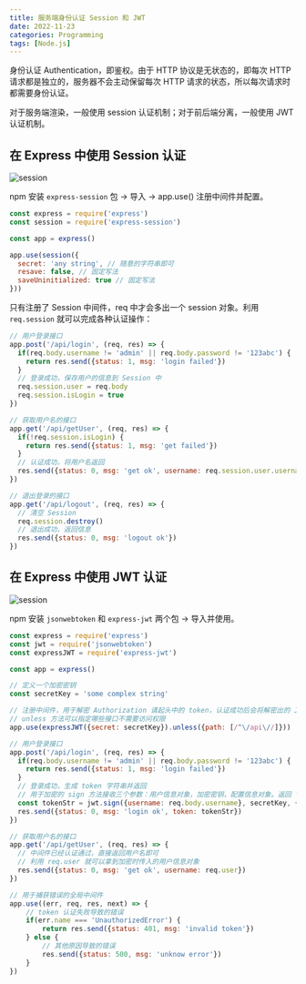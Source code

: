 ```yaml
---
title: 服务端身份认证 Session 和 JWT
date: 2022-11-23
categories: Programming
tags: [Node.js]
---
```


身份认证 Authentication，即鉴权。由于 HTTP 协议是无状态的，即每次 HTTP 请求都是独立的，服务器不会主动保留每次 HTTP 请求的状态，所以每次请求时都需要身份认证。

对于服务端渲染，一般使用 session 认证机制；对于前后端分离，一般使用 JWT 认证机制。

## 在 Express 中使用 Session 认证

![session](/images/2022-11-23-session.png)

npm 安装 `express-session` 包 -> 导入 -> app.use() 注册中间件并配置。

```js
const express = require('express')
const session = require('express-session')

const app = express()

app.use(session({
  secret: 'any string', // 随意的字符串即可
  resave: false, // 固定写法
  saveUninitialized: true // 固定写法
}))
```

只有注册了 Session 中间件，req 中才会多出一个 session 对象。利用 `req.session` 就可以完成各种认证操作：

```js
// 用户登录接口
app.post('/api/login', (req, res) => {
  if(req.body.username != 'admin' || req.body.password != '123abc') {
    return res.send({status: 1, msg: 'login failed'})
  }
  // 登录成功，保存用户的信息到 Session 中
  req.session.user = req.body
  req.session.isLogin = true
})

// 获取用户名的接口
app.get('/api/getUser', (req, res) => {
  if(!req.session.isLogin) {
    return res.send({status: 1, msg: 'get failed'})
  }
  // 认证成功，将用户名返回
  res.send({status: 0, msg: 'get ok', username: req.session.user.username})
})

// 退出登录的接口
app.get('/api/logout', (req, res) => {
  // 清空 Session
  req.session.destroy()
  // 退出成功，返回信息
  res.send({status: 0, msg: 'logout ok'})
})
```

## 在 Express 中使用 JWT 认证

![session](/images/2022-11-23-token.png)

npm 安装 `jsonwebtoken` 和 `express-jwt` 两个包 -> 导入并使用。

```js
const express = require('express')
const jwt = require('jsonwebtoken')
const expressJWT = require('express-jwt')

const app = express()

// 定义一个加密密钥
const secretKey = 'some complex string'

// 注册中间件，用于解密 Authorization 请起头中的 token，认证成功后会将解密出的 JSON 对象放在 req.user 里。认证失败会报错，需要做错误捕获
// unless 方法可以指定哪些接口不需要访问权限
app.use(expressJWT({secret: secretKey}).unless({path: [/^\/api\//]}))

// 用户登录接口
app.post('/api/login', (req, res) => {
  if(req.body.username != 'admin' || req.body.password != '123abc') {
    return res.send({status: 1, msg: 'login failed'})
  }
  // 登录成功，生成 token 字符串并返回
  // 用于加密的 sign 方法接收三个参数：用户信息对象，加密密钥，配置信息对象。返回 token 字符串
  const tokenStr = jwt.sign({username: req.body.username}, secretKey, {expiresIn: '30s'})
  res.send({status: 0, msg: 'login ok', token: tokenStr})
})

// 获取用户名的接口
app.get('/api/getUser', (req, res) => {
  // 中间件已经认证通过，直接返回用户名即可
  // 利用 req.user 就可以拿到加密时传入的用户信息对象
  res.send({status: 0, msg: 'get ok', username: req.user})
})

// 用于捕获错误的全局中间件
app.use((err, req, res, next) => {
    // token 认证失败导致的错误
    if(err.name === 'UnauthorizedError') {
        return res.send({status: 401, msg: 'invalid token'})
    } else {
        // 其他原因导致的错误
        res.send({status: 500, msg: 'unknow error'})
    }
})
```